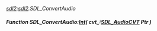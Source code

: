 _[sdl2](../../modules/sdl2/sdl2-module.md):[sdl2](../../modules/sdl2/sdl2-module.md).SDL\_ConvertAudio_
##### Function SDL\_ConvertAudio:[Int](../../modules/wonkey/wonkey-types-int.md)( cvt_:[SDL_AudioCVT](../../modules/sdl2/sdl2-sdl_audiocvt.md) Ptr )
